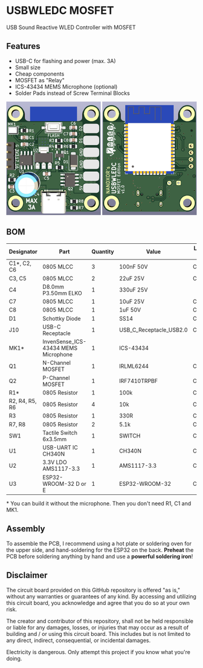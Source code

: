 # USBWLEDC MOSFET
USB Sound Reactive WLED Controller with MOSFET

## Features

- USB-C for flashing and power (max. 3A)
- Small size
- Cheap components
- MOSFET as "Relay"
- ICS-43434 MEMS Microphone (optional)
- Solder Pads instead of Screw Terminal Blocks

<img src="https://github.com/NandXor96/USBWLEDC-MOSFET/blob/main/images/front.png?raw=true" width="250" height="300" /> <img src="https://github.com/NandXor96/USBWLEDC-MOSFET/blob/main/images/back.png?raw=true" width="250" height="300" />

## BOM

|Designator    |Part                                            |Quantity|Value                  |LCSC Part #| Mouser Part # |
|--------------|------------------------------------------------|--------|-----------------------|-----------|---------------|
|C1*, C2, C6   |0805 MLCC                                       |3       |100nF 50V              |C49678     ||
|C3, C5        |0805 MLCC                                       |2       |22uF 25V               |C45783     ||
|C4            |D8.0mm P3.50mm ELKO                             |1       |330uF 25V              |           ||
|C7            |0805 MLCC                                       |1       |10uF 25V               |C15850     ||
|C8            |0805 MLCC                                       |1       |1uF 50V                |C28323     ||
|D1            |Schottky Diode                                  |1       |SS14                   |C2480      ||
|J10           |USB-C Receptacle                                |1       |USB_C_Receptacle_USB2.0|C2988369   ||
|MK1*          |InvenSense_ICS-43434 MEMS Microphone            |1       |ICS-43434              |           |410-ICS-43434|
|Q1            |N-Channel MOSFET                                |1       |IRLML6244              |C143946    ||
|Q2            |P-Channel MOSFET                                |1       |IRF7410TRPBF           |C148144    ||
|R1*           |0805 Resistor                                   |1       |100k                   |C149504    ||
|R2, R4, R5, R6|0805 Resistor                                   |4       |10k                    |C17414     ||
|R3            |0805 Resistor                                   |1       |330R                   |C17630     ||
|R7, R8        |0805 Resistor                                   |2       |5.1k                   |C27834     ||
|SW1           |Tactile Switch 6x3.5mm                          |1       |SWITCH                 |C3726366   ||
|U1            |USB-UART IC CH340N                              |1       |CH340N                 |C2977777   ||
|U2            |3.3V LDO AMS1117-3.3                            |1       |AMS1117-3.3            |C6186      ||
|U3            |ESP32-WROOM-32 D or E                           |1       |ESP32-WROOM-32         |C701341    |356-ESP32WRM32E132PH|


\* You can build it without the microphone. Then you don't need R1, C1 and MK1.

## Assembly

To assemble the PCB, I recommend using a hot plate or soldering oven for the upper side, and hand-soldering for the ESP32 on the back.
**Preheat** the PCB before soldering anything by hand and use a **powerful soldering iron**!  

## Disclaimer

The circuit board provided on this GitHub repository is offered "as is," without any warranties or guarantees of any kind. By accessing and utilizing this circuit board, you acknowledge and agree that you do so at your own risk.

The creator and contributor of this repository, shall not be held responsible or liable for any damages, losses, or injuries that may occur as a result of building and / or using this circuit board. This includes but is not limited to any direct, indirect, consequential, or incidental damages.

Electricity is dangerous. Only attempt this project if you know what you're doing.
